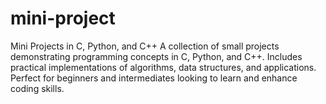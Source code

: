 # mini-project
Mini Projects in C, Python, and C++ A collection of small projects demonstrating programming concepts in C, Python, and C++. Includes practical implementations of algorithms, data structures, and applications. Perfect for beginners and intermediates looking to learn and enhance coding skills.
